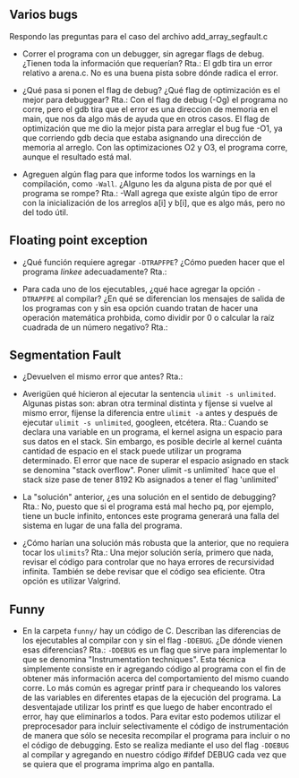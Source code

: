 ## Varios bugs

Respondo las preguntas para el caso del archivo add_array_segfault.c

- Correr el programa con un debugger, sin agregar flags de
debug. ¿Tienen toda la información que requerían?
Rta.: El gdb tira un error relativo a arena.c. No es una buena pista sobre dónde
radica el error.

- ¿Qué pasa si ponen el flag de debug? ¿Qué flag de optimización es el
mejor para debuggear?
Rta.: Con el flag de debug (-Og) el programa no corre, pero el gdb tira que el error
es una direccion de memoria en el main, que nos da algo más de ayuda que en otros casos.
El flag de optimización que me dio la mejor pista para arreglar el bug fue -O1, ya 
que corriendo gdb decia que estaba asignando una dirección de memoria al arreglo.
Con las optimizaciones O2 y O3, el programa corre, aunque el resultado está mal. 

- Agreguen algún flag para que informe todos los warnings en la
compilación, como `-Wall`. ¿Alguno les da alguna pista de por qué el
programa se rompe?
Rta.: -Wall agrega que existe algún tipo de error con la inicialización de los
arreglos a[i] y b[i], que es algo más, pero no del todo útil.



## Floating point exception

- ¿Qué función requiere agregar `-DTRAPFPE`? ¿Cómo pueden hacer que el
programa *linkee* adecuadamente?
Rta.:

- Para cada uno de los ejecutables, ¿qué hace agregar la opción
`-DTRAPFPE` al compilar? ¿En qué se diferencian los mensajes de salida
de los programas con y sin esa opción cuando tratan de hacer una
operación matemática prohbida, como dividir por 0 o calcular la raíz
cuadrada de un número negativo?
Rta.:


## Segmentation Fault

- ¿Devuelven el mismo error que antes?
Rta.:

- Averigüen qué hicieron al ejecutar la sentencia `ulimit -s
unlimited`. Algunas pistas son: abran otra terminal distinta y fíjense
si vuelve al mismo error, fíjense la diferencia entre `ulimit -a`
antes y después de ejecutar `ulimit -s unlimited`, googleen, etcétera.
Rta.:
Cuando se declara una variable en un programa, el kernel asigna un 
espacio para sus datos en el stack. Sin embargo, es posible decirle
al kernel cuánta cantidad de espacio en el stack puede utilizar un programa
determinado. El error que nace de superar el espacio asignado en
stack se denomina "stack overflow".
Poner ulimit -s unlimited` hace que el stack size pase de tener 8192 Kb 
asignados a tener el flag 'unlimited'

- La "solución" anterior, ¿es una solución en el sentido de debugging?
Rta.: No, puesto que si el programa está mal hecho pq, por ejemplo, tiene
un bucle infinito, entonces este programa generará una falla del sistema
en lugar de una falla del programa.

- ¿Cómo harían una solución más robusta que la anterior, que no
requiera tocar los `ulimits`?
Rta.: Una mejor solución sería, primero que nada, revisar el código para
controlar que no haya errores de recursividad infinita. También se debe
revisar que el código sea eficiente. Otra opción es utilizar Valgrind.


## Funny

- En la carpeta `funny/` hay un código de C. Describan las diferencias
de los ejecutables al compilar con y sin el flag `-DDEBUG`. ¿De dónde
vienen esas diferencias?
Rta.: `-DDEBUG` es un flag que sirve para implementar lo que se denomina
"Instrumentation techniques". Esta técnica simplemente consiste en ir agregando
código al programa con el fin de obtener más información acerca del comportamiento
del mismo cuando corre. Lo más común es agregar printf para ir chequeando los
valores de las variables en diferentes etapas de la ejecución del programa.
La desventajade utilizar los printf es que luego de haber encontrado el error,
hay que eliminarlos a todos. 
Para evitar esto podemos utilizar el preprocesador para incluir selectivamente 
el código de instrumentación de manera que sólo se necesita recompilar el programa
para incluir o no el código de debugging. Esto se realiza mediante el uso del flag
`-DDEBUG` al compilar y agregando en nuestro código #ifdef DEBUG cada vez que se
quiera que el programa imprima algo en pantalla.

